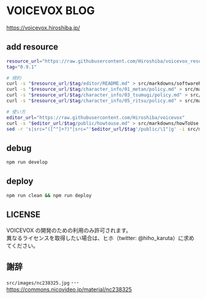 # VOICEVOX BLOG

https://voicevox.hiroshiba.jp/

## add resource

```bash
resource_url="https://raw.githubusercontent.com/Hiroshiba/voicevox_resource"
tag="0.9.1"

# 規約
curl -s "$resource_url/$tag/editor/README.md" > src/markdowns/softwareReadme.md
curl -s "$resource_url/$tag/character_info/01_metan/policy.md" > src/markdowns/libraryReadmeTohoku.md
curl -s "$resource_url/$tag/character_info/03_tsumugi/policy.md" > src/markdowns/libraryReadmeTsumugi.md
curl -s "$resource_url/$tag/character_info/05_ritsu/policy.md" > src/markdowns/libraryReadmeRitsu.md

# 使い方
editor_url="https://raw.githubusercontent.com/Hiroshiba/voicevox"
curl -s "$editor_url/$tag/public/howtouse.md" > src/markdowns/howToUse.md
sed -r 's|src="([^"]+?)"|src="'$editor_url/$tag'/public/\1"|g' -i src/markdowns/howToUse.md
```

## debug

```bash
npm run develop
```

## deploy

```bash
npm run clean && npm run deploy
```

## LICENSE

VOICEVOX の開発のための利用のみ許可されます。  
異なるライセンスを取得したい場合は、ヒホ（twitter: @hiho_karuta）に求めてください。

## 謝辞

`src/images/nc238325.jpg` ･･･ https://commons.nicovideo.jp/material/nc238325
